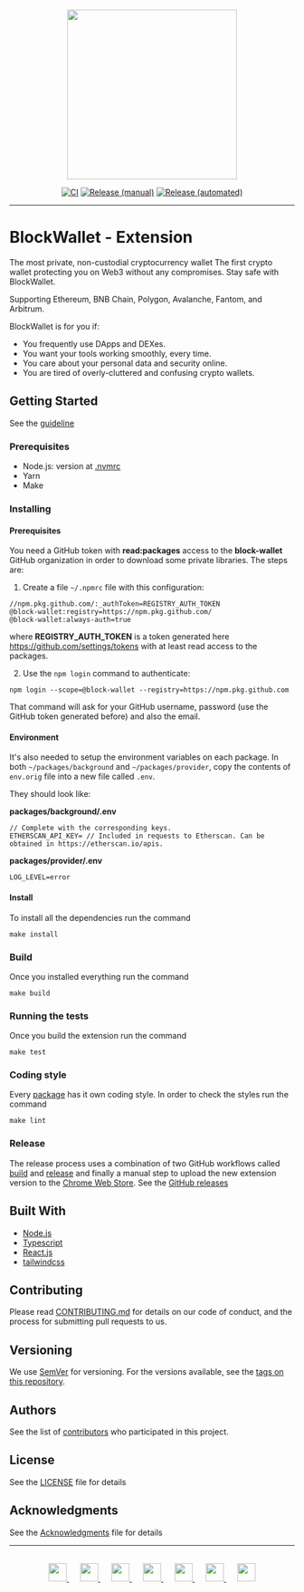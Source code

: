 
<br /> 
<p align="center">
  <a href="https://blockwallet.io">
    <picture>
      <source media="(prefers-color-scheme: dark)" srcset="https://user-images.githubusercontent.com/11839151/188500975-8cd95d07-c419-48aa-bb85-4200a6526f68.svg" />
      <source media="(prefers-color-scheme: light)" srcset="https://blockwallet.io/static/images/logo-blockwallet-black.svg" />
      <img src="[https://blockwallet.io/static/images/logo-medium.svg](https://user-images.githubusercontent.com/11839151/188500975-8cd95d07-c419-48aa-bb85-4200a6526f68.svg)" width="300" />
    </picture>
  </a>
</p>

<div align="center" style="text-align:center">

[![CI](https://github.com/block-wallet/extension/actions/workflows/ci.yml/badge.svg)](https://github.com/block-wallet/extension/actions/workflows/ci.yml) [![Release (manual)](https://github.com/block-wallet/extension/actions/workflows/build.yml/badge.svg)](https://github.com/block-wallet/extension/actions/workflows/build.yml) [![Release (automated)](https://github.com/block-wallet/extension/actions/workflows/release.yml/badge.svg)](https://github.com/block-wallet/extension/actions/workflows/release.yml)

</div>

<hr />

# BlockWallet - Extension

The most private, non-custodial cryptocurrency wallet
The first crypto wallet protecting you on Web3 without any compromises. Stay safe with BlockWallet.

Supporting Ethereum, BNB Chain, Polygon, Avalanche, Fantom, and Arbitrum.

BlockWallet is for you if:

- You frequently use DApps and DEXes.
- You want your tools working smoothly, every time.
- You care about your personal data and security online.
- You are tired of overly-cluttered and confusing crypto wallets.

## Getting Started

See the [guideline](docs/guideline.md)

### Prerequisites

- Node.js: version at [.nvmrc](.nvmrc)
- Yarn
- Make

### Installing

#### Prerequisites

You need a GitHub token with **read:packages** access to the **block-wallet** GitHub organization in order to download some private libraries. The steps are:

1. Create a file ```~/.npmrc``` file with this configuration:

```
//npm.pkg.github.com/:_authToken=REGISTRY_AUTH_TOKEN
@block-wallet:registry=https://npm.pkg.github.com/
@block-wallet:always-auth=true
```

where **REGISTRY_AUTH_TOKEN** is a token generated here https://github.com/settings/tokens with at least read access to the packages.


2. Use the ```npm login``` command to authenticate:

```
npm login --scope=@block-wallet --registry=https://npm.pkg.github.com
```

That command will ask for your GitHub username, password (use the GitHub token generated before) and also the email.

#### Environment

It's also needed to setup the environment variables on each package. In both ``~/packages/background`` and ``~/packages/provider``, copy the contents of ``env.orig`` file into a new file called ``.env``.

They should look like:

**packages/background/.env**
```
// Complete with the corresponding keys.
ETHERSCAN_API_KEY= // Included in requests to Etherscan. Can be obtained in https://etherscan.io/apis.
```

**packages/provider/.env**
```
LOG_LEVEL=error
```


#### Install

To install all the dependencies run the command

```
make install
```

### Build

Once you installed everything run the command

```
make build
```

### Running the tests

Once you build the extension run the command

```
make test
```

### Coding style

Every [package](packages) has it own coding style. In order to check the styles run the command

```
make lint
```

### Release

The release process uses a combination of two GitHub workflows called [build](.github/workflows/build.yml) and [release](.github/workflows/release.yml) and finally a manual step to upload the new extension version to the [Chrome Web Store](https://chrome.google.com/webstore/detail/blockwallet/bopcbmipnjdcdfflfgjdgdjejmgpoaab). See the [GitHub releases](https://github.com/block-wallet/extension/releases)

## Built With

* [Node.js](https://nodejs.org/)
* [Typescript](https://www.typescriptlang.org/)
* [React.js](https://reactjs.org/)
* [tailwindcss](https://tailwindcss.com/)

## Contributing

Please read [CONTRIBUTING.md](docs/contributing.md) for details on our code of conduct, and the process for submitting pull requests to us.

## Versioning

We use [SemVer](http://semver.org/) for versioning. For the versions available, see the [tags on this repository](https://github.com/block-wallet/extension/tags). 

## Authors

See the list of [contributors](https://github.com/block-wallet/extension/graphs/contributors) who participated in this project.

## License

See the [LICENSE](LICENSE) file for details

## Acknowledgments

See the [Acknowledgments](docs/acknowledgments.md) file for details

<hr />
<br />
<div align="center">
  <a href="https://blockwallet.io/">
    <picture>
      <source media="(prefers-color-scheme: dark)" srcset="ttps://user-images.githubusercontent.com/11839151/188502875-41a57a7d-6dc2-4b99-9d9e-2b847826d3ed.png" />
      <source media="(prefers-color-scheme: light)" srcset="https://user-images.githubusercontent.com/11839151/188502875-41a57a7d-6dc2-4b99-9d9e-2b847826d3ed.png" />
      <img src="https://user-images.githubusercontent.com/11839151/188502875-41a57a7d-6dc2-4b99-9d9e-2b847826d3ed.png" width="32" />
    </picture>
  </a>  
  &nbsp;&nbsp;&nbsp;&nbsp;
  <a href="https://blockwallet.medium.com">
    <picture>
      <source media="(prefers-color-scheme: dark)" srcset="https://blockwallet.io/static/images/logo-medium.svg" />
      <source media="(prefers-color-scheme: light)" srcset="https://blockwallet.io/static/images/logo-medium-d.svg" />
      <img src="https://blockwallet.io/static/images/logo-medium.svg" width="32" />
    </picture>
  </a>
&nbsp;&nbsp;&nbsp;&nbsp;
  <a href="https://github.com/block-wallet">
    <picture>
      <source media="(prefers-color-scheme: dark)" srcset="https://blockwallet.io/static/images/logo-github.svg" />
      <source media="(prefers-color-scheme: light)" srcset="https://blockwallet.io/static/images/logo-github-d.svg" />
      <img src="https://blockwallet.io/static/images/logo-github.svg" width="32" />
    </picture>
  </a>
  &nbsp;&nbsp;&nbsp;&nbsp;
  <a href="https://twitter.com/GetBlockWallet">
    <picture>
      <source media="(prefers-color-scheme: dark)" srcset="https://blockwallet.io/static/images/logo-twitter.svg" />
      <source media="(prefers-color-scheme: light)" srcset="https://blockwallet.io/static/images/logo-twitter-d.svg" />
      <img src="https://blockwallet.io/static/images/logo-twitter.svg" width="32" />
    </picture>
  </a>
  &nbsp;&nbsp;&nbsp;&nbsp;
  <a href="https://t.me/blockwallet">
    <picture>
      <source media="(prefers-color-scheme: dark)" srcset="https://blockwallet.io/static/images/logo-telegram.svg" />
      <source media="(prefers-color-scheme: light)" srcset="https://blockwallet.io/static/images/logo-telegram-d.svg" />
      <img src="https://blockwallet.io/static/images/logo-telegram.svg" width="32" />
    </picture>
  </a>
  &nbsp;&nbsp;&nbsp;&nbsp;
  <a href="https://www.linkedin.com/company/block-wallet/">
    <picture>
      <source media="(prefers-color-scheme: dark)" srcset="https://blockwallet.io/static/images/logo-linkedin.svg" />
      <source media="(prefers-color-scheme: light)" srcset="https://blockwallet.io/static/images/logo-linkedin-d.svg" />
      <img src="https://blockwallet.io/static/images/logo-linkedin-d.svg" width="32" />
    </picture>
  </a>
  &nbsp;&nbsp;&nbsp;&nbsp;
  <a href="https://discord.com/invite/EKVZ2xWXEH">
    <picture>
      <source media="(prefers-color-scheme: dark)" srcset="https://blockwallet.io/static/images/logo-discord.svg" />
      <source media="(prefers-color-scheme: light)" srcset="https://blockwallet.io/static/images/logo-discord-d.svg" />
      <img src="https://blockwallet.io/static/images/logo-discord.svg" width="32" />
    </picture>
  </a>
</div>




